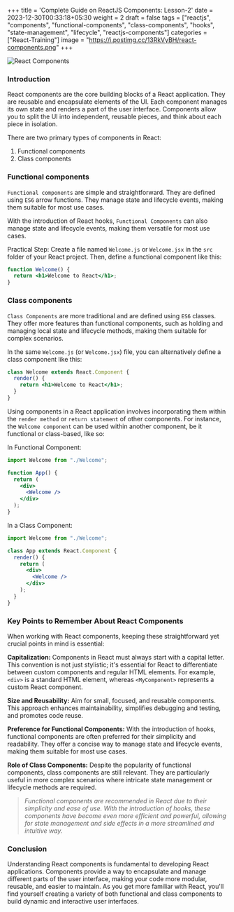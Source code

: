 +++
title = 'Complete Guide on ReactJS Components: Lesson-2'
date = 2023-12-30T00:33:18+05:30
weight = 2
draft = false
tags = ["reactjs", "components",
 "functional-components",
  "class-components",
   "hooks",
   "state-management",
   "lifecycle", "reactjs-components"]
categories = ["React-Training"]
image = "https://i.postimg.cc/13RkVyBH/react-components.png"
+++

![React Components](https://i.postimg.cc/13RkVyBH/react-components.png)

### Introduction

React components are the core building blocks of a React application. They are reusable and encapsulate elements of the UI. Each component manages its own state and renders a part of the user interface. Components allow you to split the UI into independent, reusable pieces, and think about each piece in isolation.

There are two primary types of components in React:

1. Functional components
2. Class components

### Functional components

`Functional components` are simple and straightforward. They are defined using `ES6` arrow functions. They manage state and lifecycle events, making them suitable for most use cases.

With the introduction of React hooks, `Functional Components` can also manage state and lifecycle events, making them versatile for most use cases.

Practical Step: Create a file named `Welcome.js` or `Welcome.jsx` in the `src` folder of your React project. Then, define a functional component like this:

```jsx
function Welcome() {
  return <h1>Welcome to React</h1>;
}
```

### Class components

`Class Components` are more traditional and are defined using `ES6` classes. They offer more features than functional components, such as holding and managing local state and lifecycle methods, making them suitable for complex scenarios.

In the same `Welcome.js` (or `Welcome.jsx`) file, you can alternatively define a class component like this:

```jsx
class Welcome extends React.Component {
  render() {
    return <h1>Welcome to React</h1>;
  }
}
```

Using components in a React application involves incorporating them within the `render method` or `return statement` of other components. For instance, the `Welcome component` can be used within another component, be it functional or class-based, like so:

In Functional Component:

```jsx
import Welcome from "./Welcome";

function App() {
  return (
    <div>
      <Welcome />
    </div>
  );
}
```

In a Class Component:

```jsx
import Welcome from "./Welcome";

class App extends React.Component {
  render() {
    return (
      <div>
        <Welcome />
      </div>
    );
  }
}
```

### Key Points to Remember About React Components

When working with React components, keeping these straightforward yet crucial points in mind is essential:

**Capitalization:** Components in React must always start with a capital letter. This convention is not just stylistic; it's essential for React to differentiate between custom components and regular HTML elements. For example, `<div>` is a standard HTML element, whereas `<MyComponent>` represents a custom React component.

**Size and Reusability:** Aim for small, focused, and reusable components. This approach enhances maintainability, simplifies debugging and testing, and promotes code reuse.

**Preference for Functional Components:** With the introduction of hooks, functional components are often preferred for their simplicity and readability. They offer a concise way to manage state and lifecycle events, making them suitable for most use cases.

**Role of Class Components:** Despite the popularity of functional components, class components are still relevant. They are particularly useful in more complex scenarios where intricate state management or lifecycle methods are required.

> *Functional components are recommended in React due to their simplicity and ease of use. With the introduction of hooks, these components have become even more efficient and powerful, allowing for state management and side effects in a more streamlined and intuitive way.*

### Conclusion

Understanding React components is fundamental to developing React applications. Components provide a way to encapsulate and manage different parts of the user interface, making your code more modular, reusable, and easier to maintain. As you get more familiar with React, you'll find yourself creating a variety of both functional and class components to build dynamic and interactive user interfaces.
